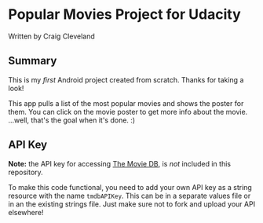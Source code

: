 ﻿# Popular Movies Project for Udacity
Written by Craig Cleveland

## Summary
This is my *first* Android project created from scratch.  Thanks for taking a look!

This app pulls a list of the most popular movies and shows the poster for them.  You can click on the movie poster to get more info about the movie.  ...well, that's the goal when it's done. :)

## API Key
**Note:** the API key for accessing [The Movie DB](https://www.themoviedb.org), is *not* included in this repository.

To make this code functional, you need to add your own API key as a string resource with the name `tmdbAPIKey`.  This can be in a separate values file or in an the existing strings file.  Just make sure not to fork and upload your API elsewhere!